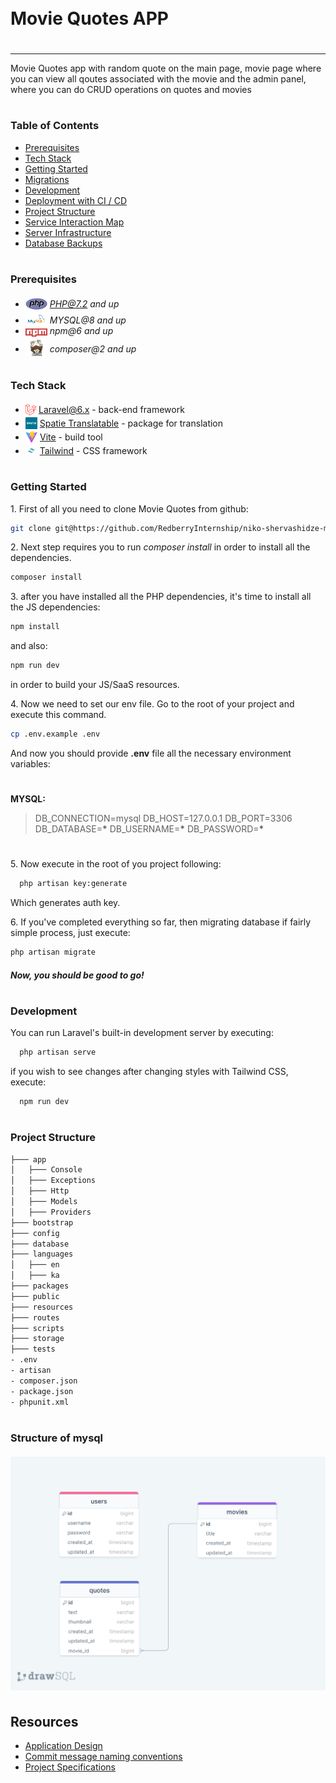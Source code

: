 <div style="display:flex; align-items: center">

  <h1 style="position:relative; top: -6px" >Movie Quotes APP</h1>
</div>

---

Movie Quotes app with random quote on the main page, movie page where you can view all qoutes associated with the movie and the admin panel, where you can do CRUD operations on quotes and movies

#

### Table of Contents

-   [Prerequisites](#prerequisites)
-   [Tech Stack](#tech-stack)
-   [Getting Started](#getting-started)
-   [Migrations](#migration)
-   [Development](#development)
-   [Deployment with CI / CD](#deployment-with-ci--cd)
-   [Project Structure](#project-structure)
-   [Service Interaction Map](#service-interaction-map)
-   [Server Infrastructure](#server-infrastructure)
-   [Database Backups](#database-backups)

#

### Prerequisites

-   <img src="readme/assets/php.svg" width="35" style="position: relative; top: 4px" /> *PHP@7.2 and up*
-   <img src="readme/assets/mysql.png" width="35" style="position: relative; top: 4px" /> _MYSQL@8 and up_
-   <img src="readme/assets/npm.png" width="35" style="position: relative; top: 4px" /> _npm@6 and up_
-   <img src="readme/assets/composer.png" width="35" style="position: relative; top: 6px" /> _composer@2 and up_

#

### Tech Stack

-   <img src="readme/assets/laravel.png" height="18" style="position: relative; top: 4px" /> [Laravel@6.x](https://laravel.com/docs/6.x) - back-end framework
-   <img src="readme/assets/spatie.png" height="19" style="position: relative; top: 4px" /> [Spatie Translatable](https://github.com/spatie/laravel-translatable) - package for translation
-   <img src="readme/assets/vite.svg" height="19" style="position: relative; top: 4px" /> [Vite](https://vitejs.dev/guide/) - build tool
-   <img src="readme/assets/tailwind.png" height="19" style="position: relative; top: 4px" /> [Tailwind](https://tailwindcss.com/docs/installation) - CSS framework

#

### Getting Started

1\. First of all you need to clone Movie Quotes from github:

```sh
git clone git@https://github.com/RedberryInternship/niko-shervashidze-movie-quotes
```

2\. Next step requires you to run _composer install_ in order to install all the dependencies.

```sh
composer install
```

3\. after you have installed all the PHP dependencies, it's time to install all the JS dependencies:

```sh
npm install
```

and also:

```sh
npm run dev
```

in order to build your JS/SaaS resources.

4\. Now we need to set our env file. Go to the root of your project and execute this command.

```sh
cp .env.example .env
```

And now you should provide **.env** file all the necessary environment variables:

#

**MYSQL:**

> DB_CONNECTION=mysql
> DB_HOST=127.0.0.1
> DB_PORT=3306
> DB_DATABASE=**\***
> DB_USERNAME=**\***
> DB_PASSWORD=**\***

#

5\. Now execute in the root of you project following:

```sh
  php artisan key:generate
```

Which generates auth key.

6\. If you've completed everything so far, then migrating database if fairly simple process, just execute:

```sh
php artisan migrate
```

##### Now, you should be good to go!

#

### Development

You can run Laravel's built-in development server by executing:

```sh
  php artisan serve
```

if you wish to see changes after changing styles with Tailwind CSS, execute:

```sh
  npm run dev
```

#

### Project Structure

```bash
├─── app
│   ├─── Console
│   ├─── Exceptions
│   ├─── Http
│   ├─── Models
│   ├─── Providers
├─── bootstrap
├─── config
├─── database
├─── languages
│   ├─── en
│   ├─── ka
├─── packages
├─── public
├─── resources
├─── routes
├─── scripts
├─── storage
├─── tests
- .env
- artisan
- composer.json
- package.json
- phpunit.xml
```

#

### Structure of mysql

<img src="readme/assets/drawsql.png" style="position: relative; top: 4px" />

#

## Resources

-   [Application Design](https://www.figma.com/file/IIJOKK5esgM8uK8pM3D59J/Movie-Quotes?node-id=0%3A1)
-   [Commit message naming conventions](https://redberry.gitbook.io/resources/other/git-is-semantikuri-komitebi)
-   [Project Specifications](https://redberry.gitbook.io/assignment-i-movie-quotes)
